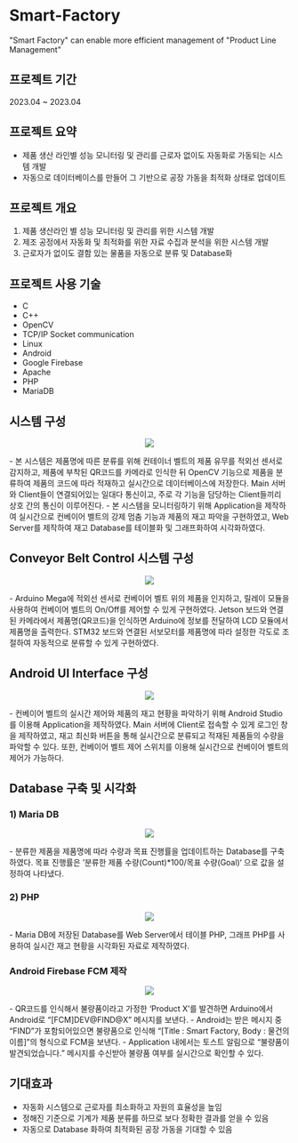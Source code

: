 # Smart-Factory
"Smart Factory" can enable more efficient management of "Product Line Management"

## 프로젝트 기간

2023.04 ~ 2023.04

## 프로젝트 요약
- 제품 생산 라인별 성능 모니터링 및 관리를 근로자 없이도 자동화로 가동되는 시스템 개발
- 자동으로 데이터베이스를 만들어 그 기반으로 공장 가동을 최적화 상태로 업데이트

## 프로젝트 개요
1. 제품 생산라인 별 성능 모니터링 및 관리를 위한 시스템 개발
2. 제조 공정에서 자동화 및 최적화를 위한 자료 수집과 분석을 위한 시스템 개발
3. 근로자가 없이도 결함 있는 물품을 자동으로 분류 및 Database화

## 프로젝트 사용 기술
- C
- C++
- OpenCV
- TCP/IP Socket communication
- Linux
- Android
- Google Firebase
- Apache
- PHP
- MariaDB

## 시스템 구성
<p align="center"><img src="https://github.com/kmj0505/smart-farm-project/assets/123744547/196335b1-8c70-4a7b-a921-576c88f892af"></p>
- 본 시스템은 제품명에 따른 분류를 위해 컨테이너 벨트의 제품 유무를 적외선 센서로 감지하고, 제품에 부착된 QR코드를 카메라로 인식한 뒤 OpenCV 기능으로 제품을 분류하여 제품의 코드에 따라 적재하고 실시간으로 데이터베이스에 저장한다. Main 서버와 Client들이 연결되어있는 일대다 통신이고, 주로 각 기능을 담당하는 Client들끼리 상호 간의 통신이 이루어진다.
- 본 시스템을 모니터링하기 위해 Application을 제작하여 실시간으로 컨베이어 벨트의 강제 멈춤 기능과 제품의 재고 파악을 구현하였고, Web Server를 제작하여 재고 Database를 테이블화 및 그래프화하여 시각화하였다.

## Conveyor Belt Control 시스템 구성
<p align="center"><img src="https://github.com/kmj0505/smart-farm-project/assets/123744547/df189fd3-29cf-4c31-81c8-90432de27583"></p>
- Arduino Mega에 적외선 센서로 컨베이어 벨트 위의 제품을 인지하고, 릴레이 모듈을 사용하여 컨베이어 벨트의 On/Off를 제어할 수 있게 구현하였다. Jetson 보드와 연결된 카메라에서 제품명(QR코드)을 인식하면 Arduino에 정보를 전달하여 LCD 모듈에서 제품명을 출력한다. STM32 보드와 연결된 서보모터를 제품명에 따라 설정한 각도로 조절하여 자동적으로 분류할 수 있게 구현하였다.

## Android UI Interface 구성
<p align="center"><img src="https://github.com/kmj0505/smart-farm-project/assets/123744547/fc7cb5f5-a384-4f35-b195-7eb8bac9b9fa"></p>
- 컨베이어 벨트의 실시간 제어와 제품의 재고 현황을 파악하기 위해 Android Studio를 이용해 Application을 제작하였다. Main 서버에 Client로 접속할 수 있게 로그인 창을 제작하였고, 재고 최신화 버튼을 통해 실시간으로 분류되고 적재된 제품들의 수량을 파악할 수 있다. 또한, 컨베이어 벨트 제어 스위치를 이용해 실시간으로 컨베이어 벨트의 제어가 가능하다.

## Database 구축 및 시각화
### 1) Maria DB
<p align="center"><img src="https://github.com/kmj0505/smart-farm-project/assets/123744547/0333597e-8663-439f-8bf5-ea9d55d1bf62"></p>
- 분류한 제품을 제품명에 따라 수량과 목표 진행률을 업데이트하는 Database를 구축하였다. 목표 진행률은 ’분류한 제품 수량(Count)*100/목표 수량(Goal)‘ 으로 값을 설정하여 나타냈다.

### 2) PHP
<p align="center"><img src="https://github.com/kmj0505/smart-farm-project/assets/123744547/623241c8-d876-4c49-b409-1659a3826478"></p>
- Maria DB에 저장된 Database를 Web Server에서 테이블 PHP, 그래프 PHP를 사용하여 실시간 재고 현황을 시각화된 자료로 제작하였다.

### Android Firebase FCM 제작
<p align="center"><img src="https://github.com/kmj0505/smart-farm-project/assets/123744547/aae14a71-7747-4756-9c4b-78e812784991"></p>
- QR코드를 인식해서 불량품이라고 가정한 ‘Product X’를 발견하면 Arduino에서 Android로 “[FCM]DEV@FIND@X” 메시지를 보낸다.
- Android는 받은 메시지 중 “FIND”가 포함되어있으면 불량품으로 인식해 “[Title : Smart Factory, Body : 물건의 이름]”의 형식으로 FCM을 보낸다.
- Application 내에서는 토스트 알림으로 “불량품이 발견되었습니다.” 메시지를 수신받아 불량품 여부를 실시간으로 확인할 수 있다.

## 기대효과
- 자동화 시스템으로 근로자를 최소화하고 자원의 효율성을 높임
- 정해진 기준으로 기계가 제품 분류를 하므로 보다 정확한 결과를 얻을 수 있음
- 자동으로 Database 화하여 최적화된 공장 가동을 기대할 수 있음
